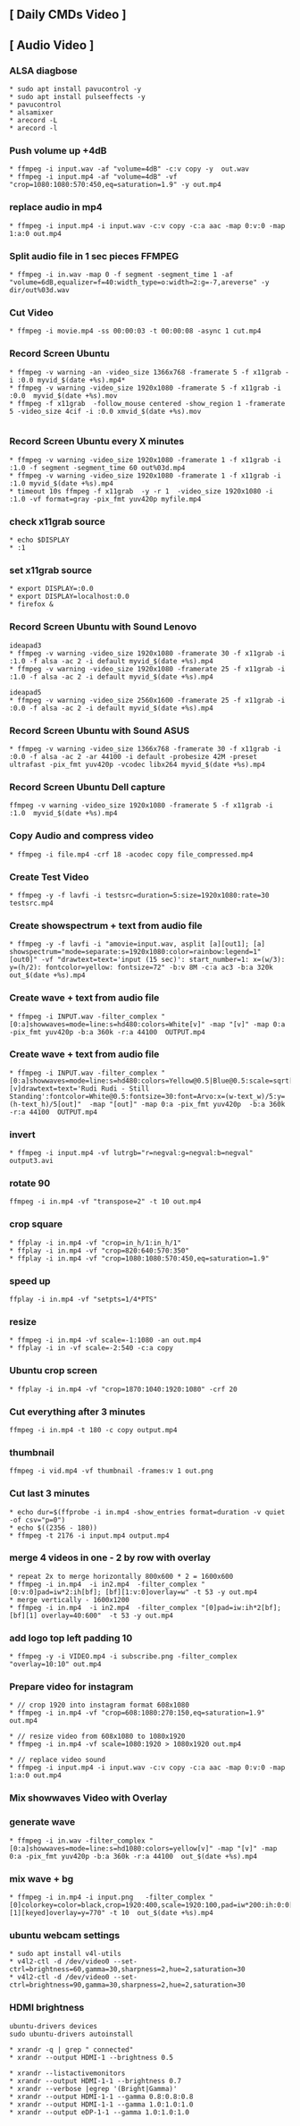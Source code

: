 ## [ Daily CMDs Video ] 

## [ Audio Video ]

### ALSA diagbose
```
* sudo apt install pavucontrol -y
* sudo apt install pulseeffects -y
* pavucontrol
* alsamixer
* arecord -L
* arecord -l
```

### Push volume up +4dB
```
* ffmpeg -i input.wav -af "volume=4dB" -c:v copy -y  out.wav
* ffmpeg -i input.mp4 -af "volume=4dB" -vf "crop=1080:1080:570:450,eq=saturation=1.9" -y out.mp4
```

### replace audio in mp4
```
* ffmpeg -i input.mp4 -i input.wav -c:v copy -c:a aac -map 0:v:0 -map 1:a:0 out.mp4
```

### Split audio file in 1 sec pieces FFMPEG
```
* ffmpeg -i in.wav -map 0 -f segment -segment_time 1 -af "volume=6dB,equalizer=f=40:width_type=o:width=2:g=-7,areverse" -y dir/out%03d.wav
```

### Cut Video
```
* ffmpeg -i movie.mp4 -ss 00:00:03 -t 00:00:08 -async 1 cut.mp4
```

### Record Screen Ubuntu
```
* ffmpeg -v warning -an -video_size 1366x768 -framerate 5 -f x11grab -i :0.0 myvid_$(date +%s).mp4*
* ffmpeg -v warning -video_size 1920x1080 -framerate 5 -f x11grab -i :0.0  myvid_$(date +%s).mov
* ffmpeg -f x11grab  -follow_mouse centered -show_region 1 -framerate 5 -video_size 4cif -i :0.0 xmvid_$(date +%s).mov


```

### Record Screen Ubuntu every X minutes
```
* ffmpeg -v warning -video_size 1920x1080 -framerate 1 -f x11grab -i :1.0 -f segment -segment_time 60 out%03d.mp4
* ffmpeg -v warning -video_size 1920x1080 -framerate 1 -f x11grab -i :1.0 myvid_$(date +%s).mp4
* timeout 10s ffmpeg -f x11grab  -y -r 1  -video_size 1920x1080 -i :1.0 -vf format=gray -pix_fmt yuv420p myfile.mp4
```

### check x11grab source
```
* echo $DISPLAY
* :1
```

### set x11grab source
```
* export DISPLAY=:0.0
* export DISPLAY=localhost:0.0
* firefox &
```

### Record Screen Ubuntu with Sound Lenovo
```
ideapad3
* ffmpeg -v warning -video_size 1920x1080 -framerate 30 -f x11grab -i :1.0 -f alsa -ac 2 -i default myvid_$(date +%s).mp4
* ffmpeg -v warning -video_size 1920x1080 -framerate 25 -f x11grab -i :1.0 -f alsa -ac 2 -i default myvid_$(date +%s).mp4

ideapad5
* ffmpeg -v warning -video_size 2560x1600 -framerate 25 -f x11grab -i :0.0 -f alsa -ac 2 -i default myvid_$(date +%s).mp4
```

### Record Screen Ubuntu with Sound ASUS
```
* ffmpeg -v warning -video_size 1366x768 -framerate 30 -f x11grab -i :0.0 -f alsa -ac 2 -ar 44100 -i default -probesize 42M -preset ultrafast -pix_fmt yuv420p -vcodec libx264 myvid_$(date +%s).mp4
```

### Record Screen Ubuntu Dell capture
```
ffmpeg -v warning -video_size 1920x1080 -framerate 5 -f x11grab -i :1.0  myvid_$(date +%s).mp4
```

### Copy Audio and compress video
```
* ffmpeg -i file.mp4 -crf 18 -acodec copy file_compressed.mp4 
```

### Create Test Video
```
* ffmpeg -y -f lavfi -i testsrc=duration=5:size=1920x1080:rate=30 testsrc.mp4
```

### Create showspectrum + text from audio file
```
* ffmpeg -y -f lavfi -i "amovie=input.wav, asplit [a][out1]; [a] showspectrum="mode=separate:s=1920x1080:color=rainbow:legend=1" [out0]" -vf "drawtext=text='input (15 sec)': start_number=1: x=(w/3): y=(h/2): fontcolor=yellow: fontsize=72" -b:v 8M -c:a ac3 -b:a 320k out_$(date +%s).mp4
```

### Create wave + text from audio file
```
* ffmpeg -i INPUT.wav -filter_complex "[0:a]showwaves=mode=line:s=hd480:colors=White[v]" -map "[v]" -map 0:a -pix_fmt yuv420p -b:a 360k -r:a 44100  OUTPUT.mp4
```

### Create wave + text from audio file
```
* ffmpeg -i INPUT.wav -filter_complex "[0:a]showwaves=mode=line:s=hd480:colors=Yellow@0.5|Blue@0.5:scale=sqrt[v];[v]drawtext=text='Rudi Rudi - Still Standing':fontcolor=White@0.5:fontsize=30:font=Arvo:x=(w-text_w)/5:y=(h-text_h)/5[out]"  -map "[out]" -map 0:a -pix_fmt yuv420p  -b:a 360k -r:a 44100  OUTPUT.mp4
```

### invert
```
* ffmpeg -i input.mp4 -vf lutrgb="r=negval:g=negval:b=negval" output3.avi
```


### rotate 90
```
ffmpeg -i in.mp4 -vf "transpose=2" -t 10 out.mp4
```

### crop square
```
* ffplay -i in.mp4 -vf "crop=in_h/1:in_h/1"
* ffplay -i in.mp4 -vf "crop=820:640:570:350" 
* ffplay -i in.mp4 -vf "crop=1080:1080:570:450,eq=saturation=1.9"
```

### speed up
```
ffplay -i in.mp4 -vf "setpts=1/4*PTS"
```

### resize
```
* ffmpeg -i in.mp4 -vf scale=-1:1080 -an out.mp4 
* ffplay -i in -vf scale=-2:540 -c:a copy
```

### Ubuntu crop screen 
```
* ffplay -i in.mp4 -vf "crop=1870:1040:1920:1080" -crf 20
```

### Cut everything after 3 minutes
```
ffmpeg -i in.mp4 -t 180 -c copy output.mp4
```

### thumbnail
```
ffmpeg -i vid.mp4 -vf thumbnail -frames:v 1 out.png
```

### Cut last 3 minutes
```
* echo dur=$(ffprobe -i in.mp4 -show_entries format=duration -v quiet -of csv="p=0")
* echo $((2356 - 180))
* ffmpeg -t 2176 -i input.mp4 output.mp4
```

### merge 4 videos in one - 2 by row with overlay
```
* repeat 2x to merge horizontally 800x600 * 2 = 1600x600
* ffmpeg -i in.mp4  -i in2.mp4  -filter_complex "[0:v:0]pad=iw*2:ih[bf]; [bf][1:v:0]overlay=w" -t 53 -y out.mp4
* merge vertically - 1600x1200
* ffmpeg -i in.mp4  -i in2.mp4  -filter_complex "[0]pad=iw:ih*2[bf]; [bf][1] overlay=40:600"  -t 53 -y out.mp4
```

### add logo top left padding 10
```
* ffmpeg -y -i VIDEO.mp4 -i subscribe.png -filter_complex "overlay=10:10" out.mp4
```


### Prepare video for instagram 
```
* // crop 1920 into instagram format 608x1080  
* ffmpeg -i in.mp4 -vf "crop=608:1080:270:150,eq=saturation=1.9" out.mp4

* // resize video from 608x1080 to 1080x1920 
* ffmpeg -i in.mp4 -vf scale=1080:1920 > 1080x1920 out.mp4
  
* // replace video sound
* ffmpeg -i input.mp4 -i input.wav -c:v copy -c:a aac -map 0:v:0 -map 1:a:0 out.mp4
```

### Mix showwaves Video with Overlay 

### generate wave
```
* ffmpeg -i in.wav -filter_complex "[0:a]showwaves=mode=line:s=hd1080:colors=yellow[v]" -map "[v]" -map 0:a -pix_fmt yuv420p -b:a 360k -r:a 44100  out_$(date +%s).mp4
```

### mix wave + bg
```
* ffmpeg -i in.mp4 -i input.png   -filter_complex "[0]colorkey=color=black,crop=1920:400,scale=1920:100,pad=iw*200:ih:0:0[keyed];[1][keyed]overlay=y=770" -t 10  out_$(date +%s).mp4
```


### ubuntu webcam settings
```
* sudo apt install v4l-utils
* v4l2-ctl -d /dev/video0 --set-ctrl=brightness=60,gamma=30,sharpness=2,hue=2,saturation=30
* v4l2-ctl -d /dev/video0 --set-ctrl=brightness=90,gamma=30,sharpness=2,hue=2,saturation=30
```

### HDMI brightness
```
ubuntu-drivers devices
sudo ubuntu-drivers autoinstall

* xrandr -q | grep " connected"
* xrandr --output HDMI-1 --brightness 0.5

* xrandr --listactivemonitors
* xrandr --output HDMI-1-1 --brightness 0.7
* xrandr --verbose |egrep '(Bright|Gamma)'
* xrandr --output HDMI-1-1 --gamma 0.8:0.8:0.8
* xrandr --output HDMI-1-1 --gamma 1.0:1.0:1.0
* xrandr --output eDP-1-1 --gamma 1.0:1.0:1.0
```

